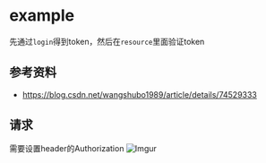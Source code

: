 # example
先通过`login`得到token，然后在`resource`里面验证token

## 参考资料
 - https://blog.csdn.net/wangshubo1989/article/details/74529333

## 请求
需要设置header的Authorization
![Imgur](https://imgur.com/lvmupHn)
